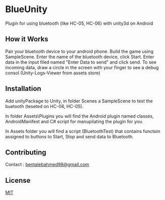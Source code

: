 # BlueUnity
Plugin for using bluetooth (like HC-05, HC-06) with unity3d on Android

## How it Works

Pair your bluetooth device to your android phone.
Build the game using SampleScene.
Enter the name of the bluetooth device, click Start.
Enter data in the input filed named "Enter Data to send" and click send.
To see incoming data, draw a circle in the screen with your finger to see a debug consol (Unity-Logs-Viewer from assets store)


## Installation

Add unityPackage to Unity, in folder Scenes a SampleScene to test the buetooth (teseted on HC-06, HC-05).

In folder Assets\Plugins you will find the Android plugin named classes, AndroidManifest and C# script for manupilating the plugin for you.

In Assets folder you will find a script (BluetoothTest) that contains functoin assigned to buttons to Start, Stop and send data to Bluetooth.


## Contributing

Contact : bentalebahmed98@gmail.com

## License
[MIT](https://choosealicense.com/licenses/mit/)
